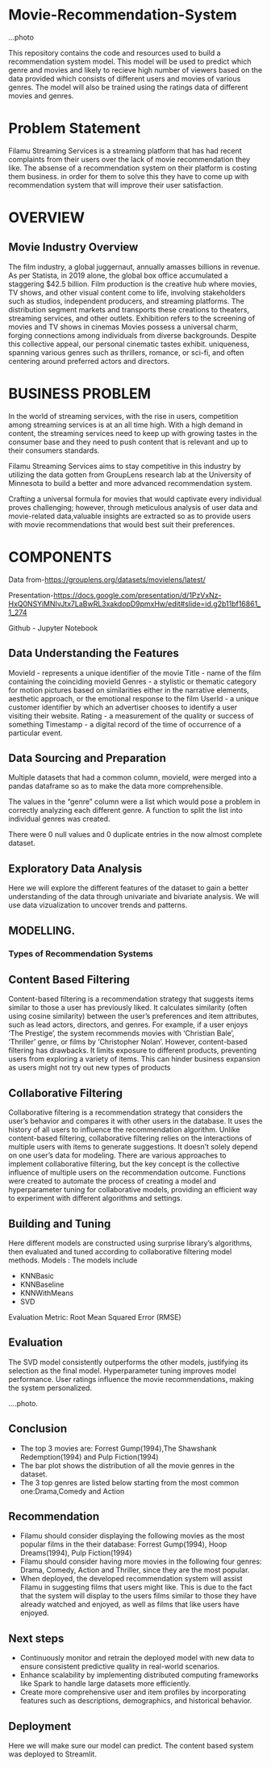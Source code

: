 # Movie-Recommendation-System
...photo

This repository contains the code and resources used to build a recommendation system model. This model will be used to predict which genre and movies and likely to recieve high number of viewers based on the data provided which consists of different users and movies of various genres. The model will also be trained using the ratings data of different movies and genres.


# Problem Statement

Filamu Streaming Services is a streaming platform that has had recent complaints from their users over the lack of movie recommendation they like. The absense of a recommendation system on their platform is costing them business.  in order for them to solve this they have to come up with recommendation system  that will improve their user satisfaction.


# OVERVIEW
## Movie Industry Overview

The film industry, a global juggernaut, annually amasses billions in revenue. As per Statista, in 2019 alone, the global box office accumulated a staggering $42.5 billion.
Film production is the creative hub where movies, TV shows, and other visual content come to life, involving stakeholders such as studios, independent producers, and streaming platforms. 
The distribution segment markets and transports these creations to theaters, streaming services, and other outlets. Exhibition refers to the screening of movies and TV shows in cinemas
Movies possess a universal charm, forging connections among individuals from diverse backgrounds. Despite this collective appeal, our personal cinematic tastes exhibit.
uniqueness, spanning various genres such as thrillers, romance, or sci-fi, and often centering around preferred actors and directors.

# BUSINESS PROBLEM

In the world of streaming services, with the rise in users, competition among streaming services is at an all time high. With a high demand in content, the streaming services need to keep up with growing tastes in the consumer base and they need to push content that is relevant and up to their consumers standards.

Filamu Streaming Services aims to stay competitive in this industry by utilizing the data gotten from GroupLens research lab at the University of Minnesota to build a better and more advanced recommendation system.

Crafting a universal formula for movies that would captivate every individual proves challenging; however, through meticulous analysis of user data and movie-related data,valuable insights are extracted so as to provide users with movie recommendations that would best suit their preferences.

# COMPONENTS
Data from-https://grouplens.org/datasets/movielens/latest/

Presentation-https://docs.google.com/presentation/d/1PzVxNz-HxQ0NSYiMNIvJtx7LaBwRL3xakdopD9pmxHw/edit#slide=id.g2b11bf16861_1_274

Github - Jupyter Notebook

## Data Understanding the Features 

MovieId - represents a unique identifier of the movie
Title -  name of the film containing the coinciding movieId
Genres - a stylistic or thematic category for motion pictures based on similarities either in the narrative elements, aesthetic approach, or the emotional response to the film
UserId -  a unique customer identifier by which an advertiser chooses to identify a user visiting their website.
Rating - a measurement of the quality or success of something
Timestamp - a digital record of the time of occurrence of a particular event.

## Data Sourcing and Preparation
Multiple datasets that had a common column, movieId, were merged into a pandas dataframe so as to make the data more comprehensible. 

The values in the “genre” column were a list which would pose a problem in correctly analyzing each different genre. A function to split the list into individual genres was created.

There were 0 null values and 0 duplicate entries  in the now almost complete dataset.


## Exploratory Data Analysis
Here we will explore the different features of the dataset to gain a better understanding of the data through univariate and bivariate analysis.
We will use data vizualization to uncover trends and patterns. 

## MODELLING.

### Types of Recommendation Systems
## Content Based Filtering
Content-based filtering is a recommendation strategy that suggests items similar to those a user has previously liked. It calculates similarity (often using cosine similarity) between the user’s preferences and item attributes, such as lead actors, directors, and genres. For example, if a user enjoys ‘The Prestige’, the system recommends movies with ‘Christian Bale’, ‘Thriller’ genre, or films by ‘Christopher Nolan’.
However, content-based filtering has drawbacks. It limits exposure to different products, preventing users from exploring a variety of items. This can hinder business expansion as users might not try out new types of products

## Collaborative Filtering
Collaborative filtering is a recommendation strategy that considers the user’s behavior and compares it with other users in the database. It uses the history of all users to influence the recommendation algorithm. Unlike content-based filtering, collaborative filtering relies on the interactions of multiple users with items to generate suggestions. It doesn’t solely depend on one user’s data for modeling. There are various approaches to implement collaborative filtering, but the key concept is the collective influence of multiple users on the recommendation outcome.
Functions were created to  automate the process of creating a model and hyperparameter tuning for collaborative models, providing an efficient way to experiment with different algorithms and settings.

## Building and Tuning
Here different models are constructed using surprise library’s algorithms, then evaluated and tuned according to collaborative filtering model methods.
Models : The models include 
- KNNBasic
- KNNBaseline
- KNNWithMeans
- SVD

Evaluation Metric: Root Mean Squared Error (RMSE)

## Evaluation
The SVD model consistently outperforms the other models, justifying its selection as the final model.
Hyperparameter tuning improves model performance.
User ratings influence the movie recommendations, making the system personalized.

....photo.


## Conclusion
- The top 3 movies are:
Forrest Gump(1994),The Shawshank Redemption(1994) and Pulp Fiction(1994)
- The bar plot shows the distribution of all the movie genres in the dataset.
- The 3 top genres are listed below starting from the most common one:Drama,Comedy and Action


## Recommendation
- Filamu should consider displaying the following movies as the most popular films in the their database: Forrest Gump(1994), Hoop Dreams(1994), Pulp Fiction(1994)
- Filamu should consider having more movies in the following four genres: Drama, Comedy, Action and Thriller, since they are the most popular.
- When deployed, the developed recommendation system will assist Filamu in suggesting films that users might like. This is due to the fact that the system will display to the users films similar to those they have already watched and enjoyed, as well as films that like users have enjoyed.

## Next steps
- Continuously monitor and retrain the deployed model with new data to ensure consistent predictive quality in real-world scenarios.
- Enhance scalability by implementing distributed computing frameworks like Spark to handle large datasets more efficiently.
- Create more comprehensive user and item profiles by incorporating features such as descriptions, demographics, and historical behavior.

## Deployment
Here we will make sure our model can predict.
The content based system was deployed to Streamlit.




 

